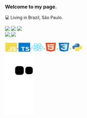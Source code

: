 ### Welcome to my page.

💻 Living in Brazil, São Paulo.

<div>
    <a href="https://twitter.com/PauloGrillo94" target="_blank"><img src="https://img.shields.io/badge/Twitter-1DA1F2?style=for-the-badge&logo=twitter&logoColor=white" target="_blank"></a>
  <a href = "mailto:paulodigitalart@gmail.com"><img src="https://img.shields.io/badge/-Gmail-%23333?style=for-the-badge&logo=gmail&logoColor=white" target="_blank"></a>
  <a href="https://www.linkedin.com/in/paulo-augusto-grillo/" target="_blank"><img src="https://img.shields.io/badge/-LinkedIn-%230077B5?style=for-the-badge&logo=linkedin&logoColor=white" target="_blank"></a> 
</div>

<div>
  <a href="https://github.com/paulogrillo/paulogrillo">
  <img height="180em" src="https://github-readme-stats.vercel.app/api?username=paulogrillo&show_icons=true&theme=dark&include_all_commits=true&count_private=true"/>
  <img height="180em" src="https://github-readme-stats.vercel.app/api/top-langs/?username=paulogrillo&layout=compact&langs_count=7&theme=dark">
</div>

 <div style="display: inline_block"><br>
  <img align="center" alt="paulo-Js" height="30" width="40" src="https://raw.githubusercontent.com/devicons/devicon/master/icons/javascript/javascript-plain.svg">
  <img align="center" alt="paulo-Ts" height="30" width="40" src="https://raw.githubusercontent.com/devicons/devicon/master/icons/typescript/typescript-plain.svg">
  <img align="center" alt="paulo-React" height="30" width="40" src="https://raw.githubusercontent.com/devicons/devicon/master/icons/react/react-original.svg">
  <img align="center" alt="paulo-HTML" height="30" width="40" src="https://raw.githubusercontent.com/devicons/devicon/master/icons/html5/html5-original.svg">
  <img align="center" alt="paulo-CSS" height="30" width="40" src="https://raw.githubusercontent.com/devicons/devicon/master/icons/css3/css3-original.svg">
  <img align="center" alt="paulo-Python" height="30" width="40" src="https://raw.githubusercontent.com/devicons/devicon/master/icons/python/python-original.svg">

</div>

<div> 

  ![Snake animation](https://github.com/paulogrillo/paulogrillo/blob/output/github-contribution-grid-snake.svg)
 
</div>
